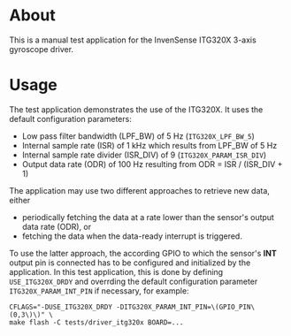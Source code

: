 # About

This is a manual test application for the InvenSense ITG320X 3-axis gyroscope driver.

# Usage

The test application demonstrates the use of the ITG320X. It uses the
default configuration parameters:

- Low pass filter bandwidth (LPF_BW) of 5 Hz (```ITG320X_LPF_BW_5```)
- Internal sample rate (ISR) of 1 kHz which results from LPF_BW of 5 Hz
- Internal sample rate divider (ISR_DIV) of 9 (```ITG320X_PARAM_ISR_DIV```)
- Output data rate (ODR) of 100 Hz resulting from
     ODR = ISR / (ISR_DIV + 1)

The application may use two different approaches to retrieve new data,
either

- periodically fetching the data at a rate lower than the sensor's
  output data rate (ODR), or
- fetching the data when the data-ready interrupt is triggered.

To use the latter approach, the according GPIO to which the sensor's
**INT** output pin is connected has to be configured and initialized
by the application. In this test application, this is done by defining
```USE_ITG320X_DRDY``` and overrding the default configuration
parameter ```ITG320X_PARAM_INT_PIN``` if necessary, for example:

```
CFLAGS="-DUSE_ITG320X_DRDY -DITG320X_PARAM_INT_PIN=\(GPIO_PIN\(0,3\)\)" \
make flash -C tests/driver_itg320x BOARD=...
```
